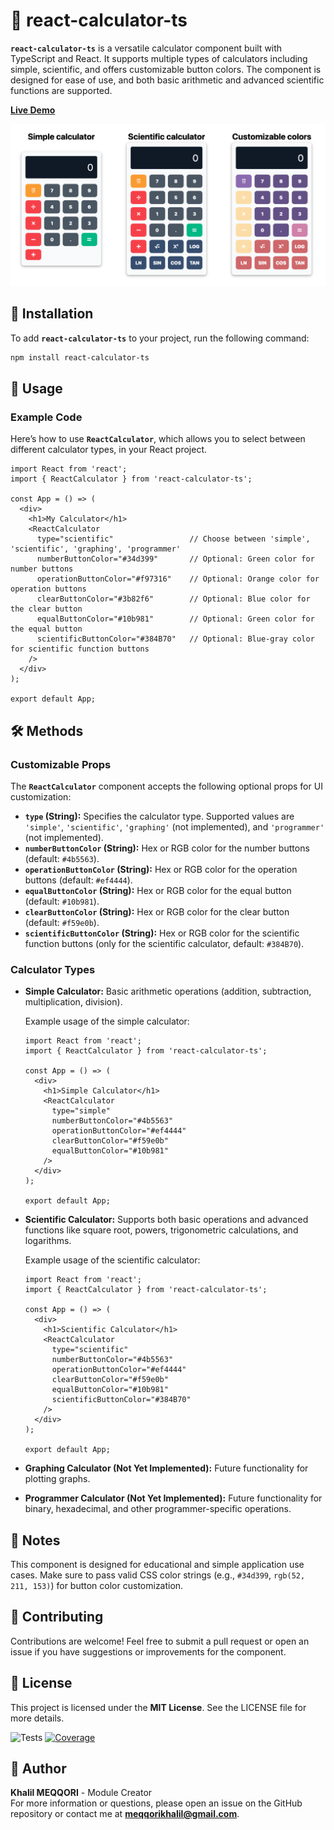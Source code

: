 
# 🎉 react-calculator-ts

**`react-calculator-ts`** is a versatile calculator component built with TypeScript and React. It supports multiple types of calculators including simple, scientific, and offers customizable button colors. The component is designed for ease of use, and both basic arithmetic and advanced scientific functions are supported.

[**Live Demo**](https://kmeqqori.github.io/react-calculator-ts-example)

![Screenshot of React Scientific Calculator](https://raw.githubusercontent.com/KMEQQORI/react-calculator-ts/main/assets/images/image.png)

## 🚀 Installation

To add **`react-calculator-ts`** to your project, run the following command:

```bash
npm install react-calculator-ts
```

## 📖 Usage

### Example Code

Here’s how to use **`ReactCalculator`**, which allows you to select between different calculator types, in your React project.

```tsx
import React from 'react';
import { ReactCalculator } from 'react-calculator-ts';

const App = () => (
  <div>
    <h1>My Calculator</h1>
    <ReactCalculator 
      type="scientific"                 // Choose between 'simple', 'scientific', 'graphing', 'programmer'
      numberButtonColor="#34d399"       // Optional: Green color for number buttons
      operationButtonColor="#f97316"    // Optional: Orange color for operation buttons
      clearButtonColor="#3b82f6"        // Optional: Blue color for the clear button
      equalButtonColor="#10b981"        // Optional: Green color for the equal button
      scientificButtonColor="#384B70"   // Optional: Blue-gray color for scientific function buttons
    />
  </div>
);

export default App;
```

## 🛠️ Methods

### Customizable Props

The **`ReactCalculator`** component accepts the following optional props for UI customization:

- **`type` (String):** Specifies the calculator type. Supported values are `'simple'`, `'scientific'`, `'graphing'` (not implemented), and `'programmer'` (not implemented).
- **`numberButtonColor` (String):** Hex or RGB color for the number buttons (default: `#4b5563`).
- **`operationButtonColor` (String):** Hex or RGB color for the operation buttons (default: `#ef4444`).
- **`equalButtonColor` (String):** Hex or RGB color for the equal button (default: `#10b981`).
- **`clearButtonColor` (String):** Hex or RGB color for the clear button (default: `#f59e0b`).
- **`scientificButtonColor` (String):** Hex or RGB color for the scientific function buttons (only for the scientific calculator, default: `#384B70`).

### Calculator Types

- **Simple Calculator:** Basic arithmetic operations (addition, subtraction, multiplication, division).

  Example usage of the simple calculator:

  ```tsx
  import React from 'react';
  import { ReactCalculator } from 'react-calculator-ts';

  const App = () => (
    <div>
      <h1>Simple Calculator</h1>
      <ReactCalculator 
        type="simple" 
        numberButtonColor="#4b5563" 
        operationButtonColor="#ef4444" 
        clearButtonColor="#f59e0b"
        equalButtonColor="#10b981"
      />
    </div>
  );

  export default App;
  ```

- **Scientific Calculator:** Supports both basic operations and advanced functions like square root, powers, trigonometric calculations, and logarithms.

  Example usage of the scientific calculator:

  ```tsx
  import React from 'react';
  import { ReactCalculator } from 'react-calculator-ts';

  const App = () => (
    <div>
      <h1>Scientific Calculator</h1>
      <ReactCalculator 
        type="scientific"
        numberButtonColor="#4b5563"
        operationButtonColor="#ef4444"
        clearButtonColor="#f59e0b"
        equalButtonColor="#10b981"
        scientificButtonColor="#384B70"
      />
    </div>
  );

  export default App;
  ```

- **Graphing Calculator (Not Yet Implemented):** Future functionality for plotting graphs.
- **Programmer Calculator (Not Yet Implemented):** Future functionality for binary, hexadecimal, and other programmer-specific operations.

## 📌 Notes

This component is designed for educational and simple application use cases. Make sure to pass valid CSS color strings (e.g., `#34d399`, `rgb(52, 211, 153)`) for button color customization.

## 🤝 Contributing

Contributions are welcome! Feel free to submit a pull request or open an issue if you have suggestions or improvements for the component.

## 📄 License

This project is licensed under the **MIT License**. See the LICENSE file for more details.

![Tests](https://github.com/mon-utilisateur/react-calculator-ts/actions/workflows/ci.yml/badge.svg)
[![Coverage](https://codecov.io/gh/mon-utilisateur/react-calculator-ts/branch/main/graph/badge.svg)](https://codecov.io/gh/mon-utilisateur/react-calculator-ts)

## 👤 Author

**Khalil MEQQORI** - Module Creator  
For more information or questions, please open an issue on the GitHub repository or contact me at **meqqorikhalil@gmail.com**.
